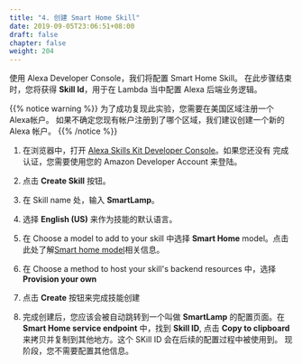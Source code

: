 ```yaml
---
title: "4. 创建 Smart Home Skill"
date: 2019-09-05T23:06:51+08:00
draft: false
chapter: false
weight: 204
---
```


使用 Alexa Developer Console，我们将配置 Smart Home Skill。
在此步骤结束时，您将获得 **Skill Id**，用于在 Lambda 当中配置 Alexa 后端业务逻辑。

{{% notice warning %}}
为了成功复现此实验，您需要在美国区域注册一个Alexa帐户。
如果不确定您现有帐户注册到了哪个区域，我们建议创建一个新的 Alexa 帐户。
{{% /notice %}}

1. 在浏览器中，打开 [Alexa Skills Kit Developer Console](https://developer.amazon.com/alexa/console/ask)。如果您还没有
完成认证，您需要使用您的 Amazon Developer Account 来登陆。

1. 点击 **Create Skill** 按钮。

1. 在 Skill name 处，输入 **SmartLamp**。

1. 选择 **English (US)** 来作为技能的默认语言。

1. 在 Choose a model to add to your skill 中选择 **Smart Home** model。点击此处了解[Smart home model](/introduction/alexa-skill-model)相关信息。

1. 在 Choose a method to host your skill's backend resources 中，选择 **Provision your own**

1. 点击 **Create** 按钮来完成技能创建

1. 完成创建后，您应该会被自动跳转到一个叫做 **SmartLamp** 的配置页面。在 **Smart Home service endpoint** 中，找到 **Skill ID**,
点击 **Copy to clipboard** 来拷贝并复制到其他地方。这个 SKill ID 会在后续的配置过程中被使用到。 现阶段，您不需要配置其他信息。


